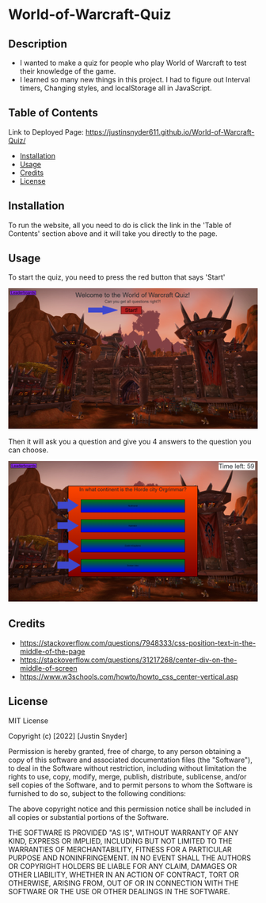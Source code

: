# World-of-Warcraft-Quiz

## Description

- I wanted to make a quiz for people who play World of Warcraft to test their knowledge of the game.
- I learned so many new things in this project. I had to figure out Interval timers, Changing styles, and localStorage all in JavaScript.

## Table of Contents 

Link to Deployed Page: https://justinsnyder611.github.io/World-of-Warcraft-Quiz/

- [Installation](#installation)
- [Usage](#usage)
- [Credits](#credits)
- [License](#license)

## Installation

To run the website, all you need to do is click the link in the 'Table of Contents' section above and it will take you directly to the page.

## Usage

To start the quiz, you need to press the red button that says 'Start'

    
![Arrow pointing at the button to start the quiz](assets/images/info1.png)
    
Then it will ask you a question and give you 4 answers to the question you can choose.

![Multiple arrows pointing at the possible answers to the question](assets/images/info2.png)
## Credits

- https://stackoverflow.com/questions/7948333/css-position-text-in-the-middle-of-the-page
- https://stackoverflow.com/questions/31217268/center-div-on-the-middle-of-screen
- https://www.w3schools.com/howto/howto_css_center-vertical.asp

## License

MIT License

Copyright (c) [2022] [Justin Snyder]

Permission is hereby granted, free of charge, to any person obtaining a copy
of this software and associated documentation files (the "Software"), to deal
in the Software without restriction, including without limitation the rights
to use, copy, modify, merge, publish, distribute, sublicense, and/or sell
copies of the Software, and to permit persons to whom the Software is
furnished to do so, subject to the following conditions:

The above copyright notice and this permission notice shall be included in all
copies or substantial portions of the Software.

THE SOFTWARE IS PROVIDED "AS IS", WITHOUT WARRANTY OF ANY KIND, EXPRESS OR
IMPLIED, INCLUDING BUT NOT LIMITED TO THE WARRANTIES OF MERCHANTABILITY,
FITNESS FOR A PARTICULAR PURPOSE AND NONINFRINGEMENT. IN NO EVENT SHALL THE
AUTHORS OR COPYRIGHT HOLDERS BE LIABLE FOR ANY CLAIM, DAMAGES OR OTHER
LIABILITY, WHETHER IN AN ACTION OF CONTRACT, TORT OR OTHERWISE, ARISING FROM,
OUT OF OR IN CONNECTION WITH THE SOFTWARE OR THE USE OR OTHER DEALINGS IN THE
SOFTWARE.
